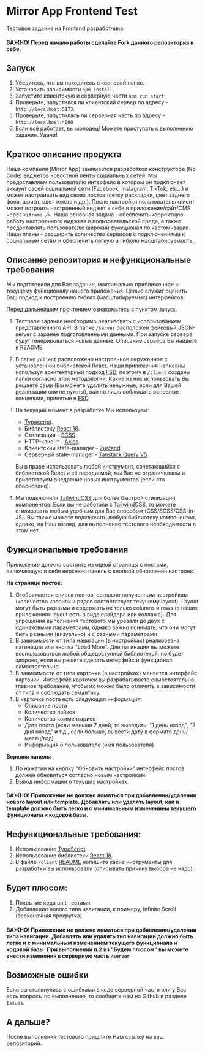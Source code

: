 # Mirror App Frontend Test

Тестовое задание на Frontend разработчика

#### ВАЖНО! Перед начало работы сделайте Fork данного репозитория к себе.

## Запуск

1. Убедитесь, что вы находитесь в корневой папке.
2. Установить зависимости `npm install`.
3. Запустите клиентскую и серверную части `npm run start`
4. Проверьте, запустился ли клиентский сервер по адресу - `http://localhost:5173`.
5. Проверьте, запустилась ли серверная часть по адресу - `http://localhost:4000`
6. Если всё работает, вы молодец! Можете приступать к выполнению задания. Удачи!

## Краткое описание продукта

Наша компания (Mirror App) занимается разработкой конструктора (No Code) виджетов новостной ленты социальных сетей. Мы предоставляем пользователю интерфейс в котором он подключает аккаунт своей социальной сети (Facebook, Instagram, TikTok, etc...) и может настраивать вид своих постов (сетку раскладки, цвет заднего фона, шрифт, цвет текста и др.). После настройки пользователь/клиент может встроить настроенный виджет к себе в приложение/сайт/CMS через `<iframe />`. Наша основная задача - обеспечить корректную работу настроенного виджета в пользовательской среде, а также предоставлять пользователю широкий функционал по кастомизации. Наши планы - расширить количество сервисов с подключениями к социальным сетям и обеспечить легкую и гибкую масштабируемость.

## Описание репозитория и нефункциональные требования

Мы подготовили для Вас задание, максимально приближенное к текущему функционалу нашего приложения. Целью служит оценить Ваш подход к построению гибких (масштабируемых) интерфейсов.

Перед дальнейшим прочтением ознакомьтесь с пунктом `Запуск`.

1. Тестовое задание необходимо реализовать с использованием представленного API. В папке `/server` расположен фейковый JSON-server с заранее подготовленными данными. При запуске сервера будут генерироваться новые данные. Описание сервера Вы найдете в [README](./server/README.md).

2. В папке `/client` расположено настроенное окруженное с установленной библиотекой React. Наши приложения написаны используя архитектурный подход [FSD](fsd), поэтому в `/client` созданы папки согласно этой методологии. Какие из них использовать Вы решаете сами (Вы можете удалить ненужные, если для Вашей реализации они не нужны), важно лишь соблюдать основные концепции, принятые в [FSD](fsd).

3. На текущий момент в разработке Мы используем:

   - [Typescript](typescript).
   - Библиотеку [React 18](react).
   - Стилизация - [SCSS](scss).
   - HTTP-клиент - [Axios](axios).
   - Клиентский state-manager - [Zustand](zustand).
   - Серверный state-manager - [Tanstack Query V5](tanstack-query).

   Вы в праве использовать любой инструмент, сочетающийся с библиотекой React и её парадигмой, мы Вас не ограничиваем и приветствуем внедрение новых инструментов (если это обосновано).

4. Мы подключили [TailwindCSS](tailwind-css) для более быстрой стилизации компонентов. Если вы не работали с [TailwindCSS](tailwind-css), то можете стилизовать любым удобным для Вас способом (CSS/SCSS/CSS-in-JS). Вы также можете подключить любую библиотеку компонентов, однако, на Наш взгляд, для выполнение тестового необходимости в этом нет.

## Функциональные требования

Приложение должно состоять из одной страницы с постами, включающую в себя верхнюю панель с кнопкой обновления настроек.

**На странице постов:**

1. Отображается список постов, согласно полученным настройкам (количество колонок и рядов соответствует текущему layout). Layout могут быть разными и содержать не только columns и rows (в наших приложениях layout есть в виде слайдера или коллажа). Для упрощения выполнения тестового мы урезали до двух с одинаковыми параметрами, однако важно понимать, что они могут быть разными (визуально) и с разными параметрами.
2. В зависимости от типа навигации (в настройках) реализована пагинации или кнопка "Load More". Для пагинации вы можете воспользоваться любой общедоступной библиотекой, но будет здорово, если вы решите сделать интерфейс и функционал самостоятельно.
3. В зависимости от типа карточки (в настройках) меняется интерфейс карточки. Интерфейс карточек вы разрабатываете самостоятельно, главное требование, чтобы их можно было отличить в зависимости от типа и соблюдать семантику.
4. В карточке поста есть следующая информация:
   - Описание поста
   - Количество лайков
   - Количество комментариев
   - Дата поста (если меньше 7 дней, то выводить: "1 день назад", "2 дня назад" и т.д., если больше, вывести дату в формате день/месяц/год)
   - Информация о пользователе (имя пользователя)

**Верхняя панель:**

1. По нажатии на кнопку "Обновить настройки" интерфейс постов должен обновиться согласно новым настройкам.
2. Вывод информации о текущих настройках.

#### ВАЖНО! Приложение не должно ломаться при добавлении/удалении нового layout или template. Добавлять или удалять layout, как и template должно быть легко и с минимальным изменением текущего функционала и кодовой базы.

## Нефункциональные требования:

1. Использование [TypeScript](typescript).
2. Использование библиотеки [React 18](react).
3. В файле `/client` [README](/client/README.md) напишите какие инструменты для разработки вы использовали (описывать причину выбора не надо).

## Будет плюсом:

1. Покрытие кода unit-тестами.
2. Добавление нового типа навигации, к примеру, Infinite Scroll (бесконечная прокрутка).

#### ВАЖНО! Приложение не должно ломаться при добавлении/удалении типа навигации. Добавлять или удалять тип навигации должно быть легко и с минимальным изменением текущего функционала и кодовой базы. При выполнении п.2 из "Будем плюсом" вы можете внести изменения в серверную часть `/server`

## Возможные ошибки

Если вы столкнулись с ошибками в коде серверной части или у Вас есть вопросы по выполнению, то сообщите нам на Github в разделе `Issues`.

## А дальше?

После выполнения тестового пришлите Нам ссылку на ваш репозиторий.

[fsd]: https://feature-sliced.design/
[react]: https://react.dev/
[scss]: https://sass-lang.com/
[zustand]: https://github.com/pmndrs/zustand
[tanstack-query]: https://tanstack.com/query/latest
[axios]: https://www.npmjs.com/package/axios
[tailwind-css]: https://tailwindcss.com/
[typescript]: https://www.typescriptlang.org/
